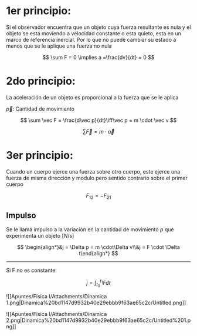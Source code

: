 # 1er principio:

Si el observador encuentra que un objeto cuya fuerza resultante es nula y el objeto se esta moviendo a velocidad constante o esta quieto, esta en un marco de referencia inercial. Por lo que no puede cambiar su estado a menos que se le aplique una fuerza no nula

$$
\sum F = 0 \implies a =\frac{dv}{dt} = 0
$$

# 2do principio:

La aceleración de un objeto es proporcional a la fuerza que se le aplica

$\vec p$: Cantidad de movimiento

$$
\sum \vec F = \frac{d\vec p}{dt}\iff\vec p = m \cdot \vec v
$$

$$
\sum \vec F = m \cdot \vec a
$$

# 3er principio:

Cuando un cuerpo ejerce una fuerza sobre otro cuerpo, este ejerce una fuerza de misma dirección y modulo pero sentido contrario sobre el primer cuerpo

$$
F_{12} = -F_{21}
$$

## Impulso

Se le llama impulso a la variación en la cantidad de movimiento $p$ que experimenta un objeto $[N/s]$

$$
\begin{align*}&j = \Delta p = m \cdot\Delta v\\&j = F \cdot \Delta t\end{align*}
$$

---

Si F no es constante:

$$
j = \int_{t_0}^{t_1} Fdt
$$

![[Apuntes/Fisica I/Attachments/Dinamica 1.png|Dinamica%20bd1147d9932b40e29ebbb9f63ae65c2c/Untitled.png]]

![[Apuntes/Fisica I/Attachments/Dinamica 2.png|Dinamica%20bd1147d9932b40e29ebbb9f63ae65c2c/Untitled%201.png]]